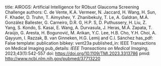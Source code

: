 title: AIROGS: Artificial Intelligence for RObust Glaucoma Screening Challenge
authors: C. de Vente, K.A. Vermeer, N. Jaccard, H. Wang, H. Sun, F. Khader, D. Truhn, T. Aimyshev, Y. Zhanibekuly, T. Le, A. Galdran, M.Á. González Ballester, G. Carneiro, D.R. G, H.P. S, D. Puthussery, H. Liu, Z. Yang, S. Kondo, S. Kasai, E. Wang, A. Durvasula, J. Heras, M.Á. Zapata, T. Araújo, G. Aresta, H. Bogunović, M. Arikan, Y.C. Lee, H.B. Cho, Y.H. Choi, A. Qayyum, I. Razzak, B. van Ginneken, H.G. Lemij and C.I. Sánchez
has_pdf: False
template: publication
bibkey: vent23a
published_in: IEEE Transactions on Medical Imaging
pub_details: <i>IEEE Transactions on Medical Imaging</i>, 2023;43(1):542-557
doi: https://doi.org/10.1109/TMI.2023.3313786
pmid: http://www.ncbi.nlm.nih.gov/pubmed/37713220
